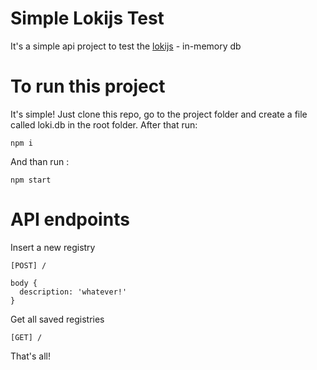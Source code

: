 # Simple Lokijs Test

It's a simple api project to test the [lokijs](http://lokijs.org) - in-memory db

# To run this project
It's simple! Just clone this repo, go to the project folder and create a file called loki.db in the root folder. After that run:
````
npm i
````

And than run :
````
npm start
````

# API endpoints

Insert a new registry
````
[POST] /

body {
  description: 'whatever!'
}
````

Get all saved registries
````
[GET] /
````

That's all!